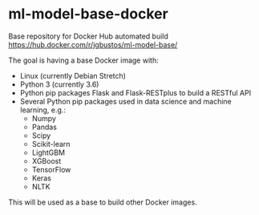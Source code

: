 # ml-model-base-docker

Base repository for Docker Hub automated build https://hub.docker.com/r/jgbustos/ml-model-base/

The goal is having a base Docker image with:

* Linux (currently Debian Stretch)
* Python 3 (currently 3.6)
* Python pip packages Flask and Flask-RESTplus to build a RESTful API
* Several Python pip packages used in data science and machine learning, e.g.:
   * Numpy
   * Pandas
   * Scipy
   * Scikit-learn
   * LightGBM
   * XGBoost
   * TensorFlow
   * Keras
   * NLTK

This will be used as a base to build other Docker images.
